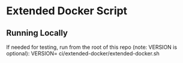 # Extended Docker Script

## Running Locally

If needed for testing, run from the root of this repo (note: VERSION is optional):
VERSION=<your-version> ci/extended-docker/extended-docker.sh